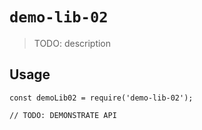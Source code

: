 # `demo-lib-02`

> TODO: description

## Usage

```
const demoLib02 = require('demo-lib-02');

// TODO: DEMONSTRATE API
```
